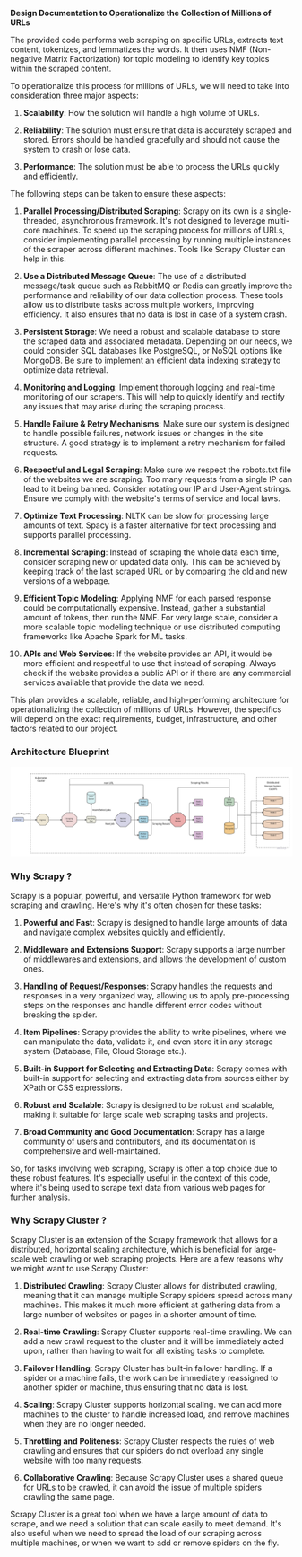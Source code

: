 **Design Documentation to Operationalize the Collection of Millions of URLs**

The provided code performs web scraping on specific URLs, extracts text content, tokenizes, and lemmatizes the words. It then uses NMF (Non-negative Matrix Factorization) for topic modeling to identify key topics within the scraped content. 

To operationalize this process for millions of URLs, we will need to take into consideration three major aspects:

1. **Scalability**: How the solution will handle a high volume of URLs.

2. **Reliability**: The solution must ensure that data is accurately scraped and stored. Errors should be handled gracefully and should not cause the system to crash or lose data.

3. **Performance**: The solution must be able to process the URLs quickly and efficiently. 

The following steps can be taken to ensure these aspects:

1. **Parallel Processing/Distributed Scraping**: Scrapy on its own is a single-threaded, asynchronous framework. It's not designed to leverage multi-core machines. To speed up the scraping process for millions of URLs, consider implementing parallel processing by running multiple instances of the scraper across different machines. Tools like Scrapy Cluster can help in this.

2. **Use a Distributed Message Queue**: The use of a distributed message/task queue such as RabbitMQ or Redis can greatly improve the performance and reliability of our data collection process. These tools allow us to distribute tasks across multiple workers, improving efficiency. It also ensures that no data is lost in case of a system crash.

3. **Persistent Storage**: We need a robust and scalable database to store the scraped data and associated metadata. Depending on our needs, we could consider SQL databases like PostgreSQL, or NoSQL options like MongoDB. Be sure to implement an efficient data indexing strategy to optimize data retrieval.

4. **Monitoring and Logging**: Implement thorough logging and real-time monitoring of our scrapers. This will help to quickly identify and rectify any issues that may arise during the scraping process.

5. **Handle Failure & Retry Mechanisms**: Make sure our system is designed to handle possible failures, network issues or changes in the site structure. A good strategy is to implement a retry mechanism for failed requests.

6. **Respectful and Legal Scraping**: Make sure we respect the robots.txt file of the websites we are scraping. Too many requests from a single IP can lead to it being banned. Consider rotating our IP and User-Agent strings. Ensure we comply with the website's terms of service and local laws.

7. **Optimize Text Processing**: NLTK can be slow for processing large amounts of text. Spacy is a faster alternative for text processing and supports parallel processing.

8. **Incremental Scraping**: Instead of scraping the whole data each time, consider scraping new or updated data only. This can be achieved by keeping track of the last scraped URL or by comparing the old and new versions of a webpage.

9. **Efficient Topic Modeling**: Applying NMF for each parsed response could be computationally expensive. Instead, gather a substantial amount of tokens, then run the NMF. For very large scale, consider a more scalable topic modeling technique or use distributed computing frameworks like Apache Spark for ML tasks.

10. **APIs and Web Services**: If the website provides an API, it would be more efficient and respectful to use that instead of scraping. Always check if the website provides a public API or if there are any commercial services available that provide the data we need.

This plan provides a scalable, reliable, and high-performing architecture for operationalizing the collection of millions of URLs. However, the specifics will depend on the exact requirements, budget, infrastructure, and other factors related to our project.

### Architecture Blueprint

![Architecture](Distributed_Web_Scraper.jpg)

### Why Scrapy ?

Scrapy is a popular, powerful, and versatile Python framework for web scraping and crawling. Here's why it's often chosen for these tasks:

1. **Powerful and Fast**: Scrapy is designed to handle large amounts of data and navigate complex websites quickly and efficiently.

2. **Middleware and Extensions Support**: Scrapy supports a large number of middlewares and extensions, and allows the development of custom ones.

3. **Handling of Request/Responses**: Scrapy handles the requests and responses in a very organized way, allowing us to apply pre-processing steps on the responses and handle different error codes without breaking the spider.

4. **Item Pipelines**: Scrapy provides the ability to write pipelines, where we can manipulate the data, validate it, and even store it in any storage system (Database, File, Cloud Storage etc.).

5. **Built-in Support for Selecting and Extracting Data**: Scrapy comes with built-in support for selecting and extracting data from sources either by XPath or CSS expressions.

6. **Robust and Scalable**: Scrapy is designed to be robust and scalable, making it suitable for large scale web scraping tasks and projects.

7. **Broad Community and Good Documentation**: Scrapy has a large community of users and contributors, and its documentation is comprehensive and well-maintained.

So, for tasks involving web scraping, Scrapy is often a top choice due to these robust features. It's especially useful in the context of this code, where it's being used to scrape text data from various web pages for further analysis.


### Why Scrapy Cluster ?

Scrapy Cluster is an extension of the Scrapy framework that allows for a distributed, horizontal scaling architecture, which is beneficial for large-scale web crawling or web scraping projects. Here are a few reasons why we might want to use Scrapy Cluster:

1. **Distributed Crawling**: Scrapy Cluster allows for distributed crawling, meaning that it can manage multiple Scrapy spiders spread across many machines. This makes it much more efficient at gathering data from a large number of websites or pages in a shorter amount of time.

2. **Real-time Crawling**: Scrapy Cluster supports real-time crawling. We can add a new crawl request to the cluster and it will be immediately acted upon, rather than having to wait for all existing tasks to complete.

3. **Failover Handling**: Scrapy Cluster has built-in failover handling. If a spider or a machine fails, the work can be immediately reassigned to another spider or machine, thus ensuring that no data is lost.

4. **Scaling**: Scrapy Cluster supports horizontal scaling. we can add more machines to the cluster to handle increased load, and remove machines when they are no longer needed.

5. **Throttling and Politeness**: Scrapy Cluster respects the rules of web crawling and ensures that our spiders do not overload any single website with too many requests.

6. **Collaborative Crawling**: Because Scrapy Cluster uses a shared queue for URLs to be crawled, it can avoid the issue of multiple spiders crawling the same page.

Scrapy Cluster is a great tool when we have a large amount of data to scrape, and we need a solution that can scale easily to meet demand. It's also useful when we need to spread the load of our scraping across multiple machines, or when we want to add or remove spiders on the fly.

